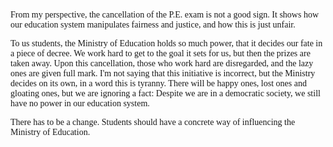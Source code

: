 <font face="Georgia">

From my perspective, the cancellation of the P.E. exam is not a good sign. It shows how our education system manipulates fairness and justice, and how this is just unfair.

To us students, the Ministry of Education holds so much power, that it decides our fate in a piece of decree. We work hard to get to the goal it sets for us, but then the prizes are taken away. Upon this cancellation, those who work hard are disregarded, and the lazy ones are given full mark. I'm not saying that this initiative is incorrect, but the Ministry decides on its own, in a word this is tyranny. There will be happy ones, lost ones and gloating ones, but we are ignoring a fact: Despite we are in a democratic society, we still have no power in our education system.

There has to be a change. Students should have a concrete way of influencing the Ministry of Education.
